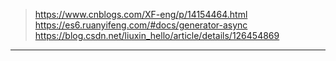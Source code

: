> https://www.cnblogs.com/XF-eng/p/14154464.html
> https://es6.ruanyifeng.com/#docs/generator-async
> https://blog.csdn.net/liuxin_hello/article/details/126454869

------
